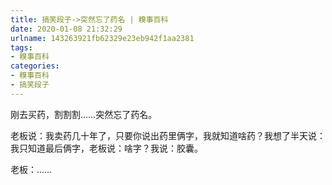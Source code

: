 ```yaml
---
title: 搞笑段子->突然忘了药名 | 糗事百科
date: 2020-01-08 21:32:29
urlname: 143263921fb62329e23eb942f1aa2381
tags: 
- 糗事百科
categories:
- 糗事百科
- 搞笑段子
---
```

刚去买药，割割割……突然忘了药名。

老板说：我卖药几十年了，只要你说出药里俩字，我就知道啥药？我想了半天说：我只知道最后俩字，老板说：啥字？我说：胶囊。

老板：……


